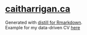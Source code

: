 # [caitharrigan.ca](https://www.caitharrigan.ca)

Generated with [distill for Rmarkdown](https://rstudio.github.io/distill/).  
Example for my data-driven CV [here](https://github.com/harrig12/cait-vitae)
